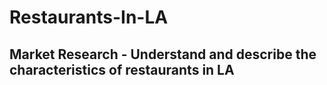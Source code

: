 # Restaurants-In-LA
## Market Research - Understand and describe the characteristics of restaurants in LA
